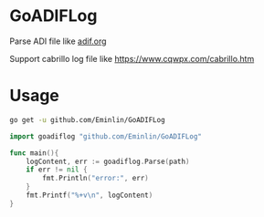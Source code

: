 # GoADIFLog
Parse ADI file like [adif.org](https://adif.org)

Support cabrillo log file like https://www.cqwpx.com/cabrillo.htm

# Usage

```sh
go get -u github.com/Eminlin/GoADIFLog
```
   
```go 
import goadiflog "github.com/Eminlin/GoADIFLog"

func main(){
    logContent, err := goadiflog.Parse(path)
    if err != nil {
        fmt.Println("error:", err)
    }
    fmt.Printf("%+v\n", logContent)
}
```